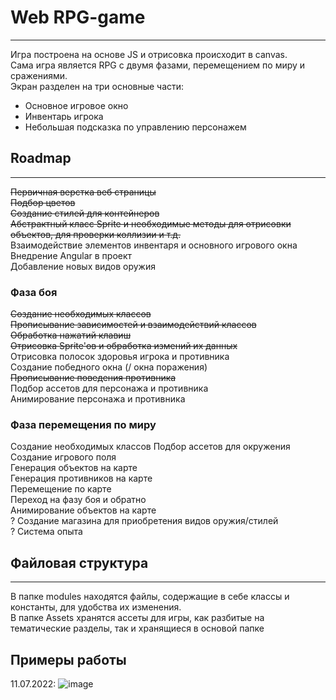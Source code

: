 # Web RPG-game
___
Игра построена на основе JS и отрисовка происходит в canvas.    
Сама игра является RPG с двумя фазами, перемещением по миру и сражениями.    
Экран разделен на три основные части:   
- Основное игровое окно
- Инвентарь игрока
- Небольшая подсказка по управлению персонажем
## Roadmap
___
~~Первичная верстка веб страницы  
Подбор цветов  
Создание стилей для контейнеров   
Абстрактный класс Sprite и необходимые методы для отрисовки объектов, для проверки коллизии и т.д.~~      
Взаимодействие элементов инвентаря и основного игрового окна    
Внедрение Angular в проект  
Добавление новых видов оружия


### Фаза боя
~~Создание необходимых классов    
Прописывание зависимостей и взаимодействий классов   
Обработка нажатий клавиш    
Отрисовка Sprite'ов и обработка измений их данных~~  
Отрисовка полосок здоровья игрока и противника  
Создание победного окна (/ окна поражения)  
~~Прописывание поведения противника~~   
Подбор ассетов для персонажа и противника   
Анимирование персонажа и противника

### Фаза перемещения по миру
Создание необходимых классов
Подбор ассетов для окружения
Создание игрового поля  
Генерация объектов на карте  
Генерация противников на карте   
Перемещение по карте    
Переход на фазу боя и обратно   
Анимирование объектов на карте  
? Создание магазина для приобретения видов оружия/стилей  
? Система опыта

## Файловая структура
___
В папке modules находятся файлы, содержащие в себе классы и константы, для удобства их изменения.  
В папке Assets хранятся ассеты для игры, как разбитые на тематические разделы, так и хранящиеся в основой папке

## Примеры работы
11.07.2022:
 ![image](https://user-images.githubusercontent.com/44251572/178223853-16804c2b-f2a9-4032-8f5a-e620b67cced6.png)

